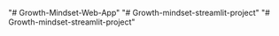 "# Growth-Mindset-Web-App" 
"# Growth-mindset-streamlit-project" 
"# Growth-mindset-streamlit-project" 
